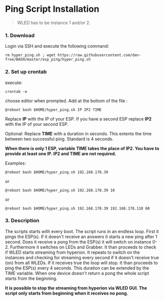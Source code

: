 # Ping Script Installation

> WLED has to be instance 1 and/or 2.

### 1. Download
Login via SSH and execute the following command:

<pre><code>rm hyper_ping.sh ; wget https://raw.githubusercontent.com/dan-froe/BASH/master/esp_ping/hyper_ping.sh</code></pre>

### 2. Set up crontab
execute: <pre><code>crontab -e</code></pre>
choose editor when prompted.
Add at the bottom of the file :

<pre><code>@reboot bash $HOME/hyper_ping.sh IP IP2 TIME</code></pre>

Replace **IP** with the IP of your ESP.
If you have a second ESP replace **IP2** with the IP of your second ESP.

Optional: Replace **TIME** with a duration in seconds. This extents the time between two successful ping. Standard is 4 seconds. 

**When there is only 1 ESP, variable TIME takes the place of IP2.
You have to provide at least one IP. IP2 and TIME are not required.**

Examples:

<pre><code>@reboot bash $HOME/hyper_ping.sh 192.168.178.39</code></pre>

or

<pre><code>@reboot bash $HOME/hyper_ping.sh 192.168.178.39 10</code></pre>

or

<pre><code>@reboot bash $HOME/hyper_ping.sh 192.168.178.39 192.168.178.110 60</code></pre>

### 3. Description 
The scripts starts with every boot. The script runs in an endless loop. 
First it pings the ESP(s). If it doesn't receive an answers it starts a new ping after 1 second. 
Does it receive a pong from the ESP(s) it will switch on instance 0-2. Furthermore it switches on LEDs and Grabber. It than proceeds to check if WLED starts streaming from hyperion. It repeats to switch on the instances and checking for streaming every second if it doesn't receive true (on) from all WLEDs. 
If it receives true the loop will stop. It than proceeds to ping the ESP(s) every 4 seconds. This duration can be extended by the TIME variable. When one device doesn't return a pong the whole script starts from the beginning. 

**It is possible to stop the streaming from hyperion via WLED GUI. The script only starts from beginning when it receives no pong.**
